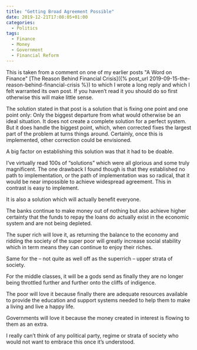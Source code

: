```yaml
---
title: "Getting Broad Agreement Possible"
date: 2019-12-21T17:08:05+01:00
categories:
  - Politics
tags:
  - Finance
  - Money
  - Government
  - Financial Reform
---
```

This is taken from a comment on one of my earlier posts "A Word on Finance" [The Reason Behind Financial Crisis]({% post_url 2019-09-15-the-reason-behind-financial-crisis %}) to which I wrote a long reply and which I felt warranted its own post. If you haven’t read it you should do so first otherwise this will make little sense.

The solution stated in that post is a solution that is fixing one point and one point only: Only the biggest departure from what would otherwise be an ideal situation. It does not create a complete solution for a perfect system. But it does handle the biggest point, which, when corrected fixes the largest part of the problem at turns things around. Certainly, once this is implemented, other correction could be envisioned.

A big factor on establishing this solution was that it had to be doable.

I’ve virtually read 100s of “solutions” which were all glorious and some truly magnificent. The one drawback I found though is that they established no path to implementation, or the path of implementation was so radical, that it would be near impossible to achieve widespread agreement. This in contrast is easy to implement.

It is also a solution which will actually benefit everyone.

The banks continue to make money out of nothing but also achieve higher certainty that the funds to repay the loans do actually exist in the economic system and are not being depleted.

The super rich will love it, as returning the balance to the economy and ridding the society of the super poor will greatly increase social stability which in term means they can continue to enjoy their riches.

Same for the – not quite as well off as the superrich – upper strata of society.

For the middle classes, it will be a gods send as finally they are no longer being throttled further and further onto the cliffs of indigence.

The poor will love it because finally there are adequate resources available to provide the education and support systems needed to help them to make a living and live a happy life.

Governments will love it because the money created in interest is flowing to them as an extra.

I really can’t think of any political party, regime or strata of society who would not want to embrace this once it’s understood.
